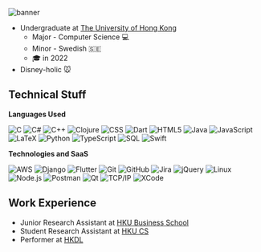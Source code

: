 ![banner](https://github.com/PCRedHot/PCRedHot/blob/main/banner.gif)

* Undergraduate at [The University of Hong Kong](https://www.hku.hk/)
  * Major - Computer Science 💻
  * Minor - Swedish 🇸🇪
  * 🎓 in 2022
* Disney-holic 🐭


## Technical Stuff

**Languages Used**

![C](https://img.shields.io/badge/-C-000000?style=flat&logo=C)
![C#](https://img.shields.io/badge/-C%23-000000?style=flat&logo=Csharp&logoColor=239120)
![C++](https://img.shields.io/badge/-C++-000000?style=flat&logo=C%2B%2B&logoColor=00599C)
![Clojure](https://img.shields.io/badge/-Clojure-000000?style=flat&logo=Clojure)
![CSS](https://img.shields.io/badge/-CSS-000000?style=flat&logo=CSS3&logoColor=1572B6)
![Dart](https://img.shields.io/badge/-Dart-000000?style=flat&logo=Dart&logoColor=0175C2)
![HTML5](https://img.shields.io/badge/-HTML5-000000?style=flat&logo=HTML5)
![Java](https://img.shields.io/badge/-Java-000000?style=flat&logo=Java&logoColor=007396)
![JavaScript](https://img.shields.io/badge/-JavaScript-000000?style=flat&logo=javascript)
![LaTeX](https://img.shields.io/badge/-LaTeX-000000?style=flat&logo=LaTeX&logoColor=008080)
![Python](https://img.shields.io/badge/-Python-000000?style=flat&logo=python)
![TypeScript](https://img.shields.io/badge/-TypeScript-000000?style=flat&logo=typescript&logoColor=007ACC)
![SQL](https://img.shields.io/badge/-SQL-000000?style=flat&logo=MySQL)
![Swift](https://img.shields.io/badge/-Swift-000000?style=flat&logo=Swift)

**Technologies and SaaS**

![AWS](https://img.shields.io/badge/-AWS-000000?style=flat&logo=amazonaws&logoColor=FF9900)
![Django](https://img.shields.io/badge/-Django-000000?style=flat&logo=django&logoColor=092E20)
![Flutter](https://img.shields.io/badge/-Flutter-000000?style=flat&logo=flutter&logoColor=02569B)
![Git](https://img.shields.io/badge/-Git-000000?style=flat&logo=git&logoColor=F05032)
![GitHub](https://img.shields.io/badge/-GitHub-000000?style=flat&logo=github&logoColor=FFFFFF)
![Jira](https://img.shields.io/badge/-Jira-000000?style=flat&logo=jira-software&logoColor=white&logoColor=0052CC)
![jQuery](https://img.shields.io/badge/-jQuery-000000?style=flat&logo=jQuery&logoColor=0769AD)
![Linux](https://img.shields.io/badge/-Linux-000000?style=flat&logo=linux&logoColor=FCC624)
![Node.js](https://img.shields.io/badge/-Node.js-000000?style=flat&logo=node.js&logoColor=339933)
![Postman](https://img.shields.io/badge/-Postman-000000?style=flat&logo=postman&logoColor=FF6C37)
![Qt](https://img.shields.io/badge/-Qt-000000?style=flat&logo=qt&logoColor=41CD52)
![TCP/IP](https://img.shields.io/badge/-TCP/IP-000000?style=flat&logo=cisco&logoColor=white)
![XCode](https://img.shields.io/badge/-XCode-000000?style=flat&logo=XCode&logoColor=1575F9)

## Work Experience
 * Junior Research Assistant at [HKU Business School](https://www.hkubs.hku.hk/)
 * Student Research Assistant at [HKU CS](https://www.cs.hku.hk/)
 * Performer at [HKDL](https://www.hongkongdisneyland.com/)


<!--
**PCRedHot/PCRedHot** is a ✨ _special_ ✨ repository because its `README.md` (this file) appears on your GitHub profile.

Here are some ideas to get you started:

- 🔭 I’m currently working on ...
- 🌱 I’m currently learning ...
- 👯 I’m looking to collaborate on ...
- 🤔 I’m looking for help with ...
- 💬 Ask me about ...
- 📫 How to reach me: ...
- 😄 Pronouns: ...
- ⚡ Fun fact: ...
-->

